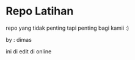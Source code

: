 # Repo Latihan

repo yang tidak penting tapi penting bagi kamii :)

by : dimas

ini di edit di online